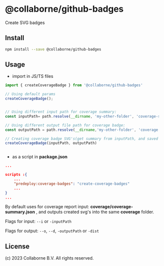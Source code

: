# @collaborne/github-badges

Create SVG badges

## Install

```bash
npm install --save @collaborne/github-badges
```

## Usage

- import in JS/TS files

```ts
import { createCoverageBadge } from '@collaborne/github-badges'

// Using default params
createCoverageBadge();


// Using different input path for coverage summary:
const inputPath= path.resolve(__dirname, 'my-other-folder', 'coverage-summary.json');

// Using different output file path for coverage badge:
const outputPath = path.resolve(__dirname,'my-other-folder', 'coverage', 'coverage-summary.json');

// Creating coverage badge SVG's(get summary from inputPath, and saved SVG's in the output path)
createCoverageBadge(inputPath, outputPath)



```

- as a script in **package.json**

```json
...

scripts :{
    ...
    "predeploy:coverage-badges": "create-coverage-badges"
    ...
}
...

  ```

By default uses for coverage report input: **coverage/coverage-summary.json** , and outputs created svg's into the same **coverage** folder.

Flags for input: `--i` or `-inputPath`

Flags for output: `--o`, `--d`, `-outputPath` or `-dist`

## License

(c) 2023 Collaborne B.V. All rights reserved.
